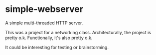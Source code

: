 # simple-webserver
A simple multi-threaded HTTP server. 

This was a project for a networking class. Architecturally, the project is pretty o.k. Functionally, it's also pretty o.k. 

It could be interesting for testing or brainstorming.
